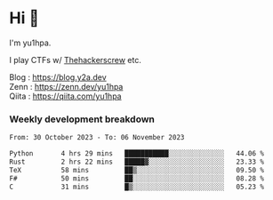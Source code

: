 # Hi 👋

I'm yu1hpa.

I play CTFs w/ [Thehackerscrew](https://www.thehackerscrew.team/) etc.

Blog : https://blog.y2a.dev  
Zenn : https://zenn.dev/yu1hpa  
Qiita : https://qiita.com/yu1hpa  

### Weekly development breakdown

<!--START_SECTION:waka-->

```txt
From: 30 October 2023 - To: 06 November 2023

Python       4 hrs 29 mins   ███████████░░░░░░░░░░░░░░   44.06 %
Rust         2 hrs 22 mins   █████▓░░░░░░░░░░░░░░░░░░░   23.33 %
TeX          58 mins         ██▒░░░░░░░░░░░░░░░░░░░░░░   09.50 %
F#           50 mins         ██░░░░░░░░░░░░░░░░░░░░░░░   08.28 %
C            31 mins         █▒░░░░░░░░░░░░░░░░░░░░░░░   05.23 %
```

<!--END_SECTION:waka-->

